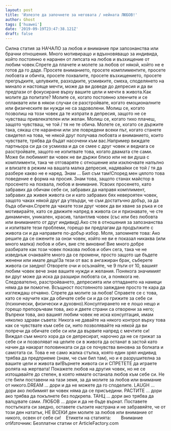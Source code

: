 ```yaml
---
layout: post
title: 'Излезте да започнете за неговата / нейната ЛЮБОВ!'
author: Ghost
tags: ['huawei']
date: '2019-09-19T23:47:38.121Z'
draft: false
---
```


Силна статия за НАЧАЛО за любов и внимание при запознанства или брачни отношения. Много мотивиращо и вдъхновяващо за индивида, който постоянно е наранен от липсата на любов и възхищение от любим човек.Спрете да плачете и молете за любов от някой, който не е готов да го даде. Просете вниманието, просете комплиментите, просете любовта и обичта, просете похвалите, просете възхищението, просете прегръдките, целувките, разходките, усмивките, смеха, споделянето на минало и настояще мечти, може да ви доведе до депресия и да ви предпази от фокусиране върху вашите цели и мечти в живота.Как молите да попитате? Молите се, когато постоянно хленчите и се оплаквате или в някои случаи се разстройвате, когато емоционалните или физическите ви нужди не са задоволени. Молиш се, когато позволиш на този човек да те изпрати в депресия, защото не се чувстваш привлекателен или желан. Молиш се, когато тихо плачеш, защото чувстваш, че той / тя не те обича. Молете се, когато се държите така, сякаш сте наранени или зле повредени всеки път, когато станете свидетел на това, че някой друг получава любовта и вниманието, които чувствате, трябва да бъдат насочени към вас.Например виждате партньора си да се усмихва и да се смее с друг човек и веднага се разстройвате, защото не изпитвате това, когато двамата сте сами. Може би любимият ви човек не ви държи близо или не ви душа с комплименти, така че отговаряте с отношение или изключвате напълно и влизате в режим на вашата малка депресия, надявайки се той / тя да разбере какво не е наред. Знам ... Бил съм там!Според мен цялото това поведение е форма на просия. Знам това, защото станах майстор в просенето на похвала, любов и внимание. Усвоих просенето, като забравих да обичам себе си, забравих да направя комплимент, забравих да живея живота си и като забравих бях невероятен човек, защото чаках някой друг да утвърди, че съм достатъчно добър, за да бъда обичан.Спрете да чакате този друг човек да ви хване за ръка и се мотивирайте, като се движите напред в живота си и признавате, че сте динамичен, уникален, красив, талантлив човек (със или без любовта или вниманието от друг индивид).Ако сте в отношения за запознанства и изпитвате тези проблеми, горещо ви предлагам да продължите с живота си и да направите по-добър избор. Моля, запомнете това: Ако решите да се ожените за онзи човек, който не ви е показал никаква (или много малка) любов и обич, вие сте виновни! Вие много добре разбирате как този човек показва любов и обич сега, така че не изведнъж очаквайте много да се промени, просто защото ще бъдете женени или имате деца!За тези от вас в ангажиран брак, съберете живота си заедно! Отворете очи и осъзнайте, че 9 пъти от 10, вашият любим човек вече знае вашите нужди и желания. Понякога значимият ви друг може да иска да разшири любовта си, а понякога не. Следователно, разстройването, депресията или отпадането на намеци няма да ви помогне. Всъщност постоянното заяждане просто те кара да изглеждаш отчаяно. Спрете да молите за любов! Справете се с това, като се научите как да обичате себе си и да се грижите за себе си (психически, физически и духовно).Консултирането не е лошо нещо и горещо препоръчвам това, ако и двете страни са отворени за него; Въпреки това, ако вашият любим човек не иска консултация, имам няколко здрави съвета: Никога не давайте на някого контрол върху това как се чувствате към себе си, нито позволявайте на някой да ви попречи да обичате себе си или да вървите напред с мечтите си!Виждал съм много хора да се депресират, нарочно да не се грижат за себе си и позволяват на целите си в живота да останат в застой като начин да накарат половинката си да се почувства виновна за болката и самотата си. Това е не само жалка стъпка, която един зрял индивид трябва да предприеме (знам, че съм бил там), но и е разрушителна за вашите цели и живота ви!Върнете живота си и СПРЕТЕТЕ да играете ролята на жертвата! Покажете любов на другия човек, но не се изтощавайте до степен, в която нямате останала любов към себе си. Не сте били поставени на тази земя, за да молите за любов или внимание от никого.DREAM ... дори и да не можете да го споделите. LAUGH ... дори ако любимият ви човек няма да се присъедини. РАСТИТЕ ... дори ако трябва да покълнете без подкрепа. ТАНЦ ... дори ако трябва да валцувате сами. ЛЮБОВ ... дори и да не бъде върнат. Поставете постъпката си заедно, оставете сълзите настрана и не забравяйте, че от този ден нататък, НЕ ВСЕКИ ден молите за любов или внимание от никого, освен от себе си!    Етикети на статията:        Внимание отИзточник: Безплатни статии от ArticleFactory.com
